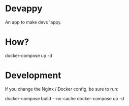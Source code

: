 # Devappy

An app to make devs 'appy.

# How?

  docker-compose up -d

# Development

If you change the Nginx / Docker config, be sure to run:

  docker-compose build --no-cache
  docker-compose up -d  

